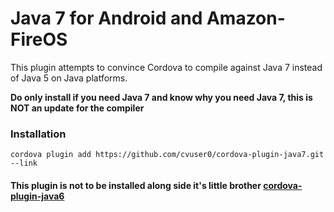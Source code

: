 # Java 7 for Android and Amazon-FireOS

This plugin attempts to convince Cordova to compile against Java 7 instead of Java 5 on Java platforms.

**Do only install if you need Java 7 and know why you need Java 7, this is NOT an update for the compiler**

### Installation

    cordova plugin add https://github.com/cvuser0/cordova-plugin-java7.git --link

#### This plugin is not to be installed along side it's little brother [cordova-plugin-java6](https://github.com/cvuser0/cordova-plugin-java6)
